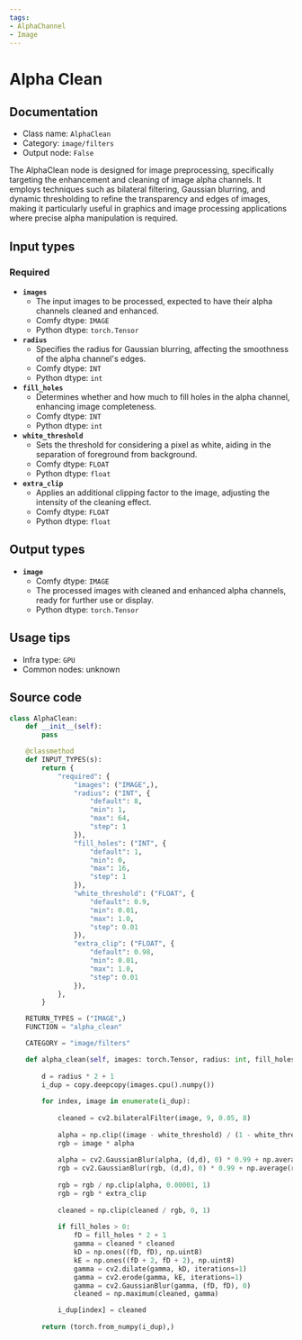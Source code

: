 ```yaml
---
tags:
- AlphaChannel
- Image
---
```


# Alpha Clean
## Documentation
- Class name: `AlphaClean`
- Category: `image/filters`
- Output node: `False`

The AlphaClean node is designed for image preprocessing, specifically targeting the enhancement and cleaning of image alpha channels. It employs techniques such as bilateral filtering, Gaussian blurring, and dynamic thresholding to refine the transparency and edges of images, making it particularly useful in graphics and image processing applications where precise alpha manipulation is required.
## Input types
### Required
- **`images`**
    - The input images to be processed, expected to have their alpha channels cleaned and enhanced.
    - Comfy dtype: `IMAGE`
    - Python dtype: `torch.Tensor`
- **`radius`**
    - Specifies the radius for Gaussian blurring, affecting the smoothness of the alpha channel's edges.
    - Comfy dtype: `INT`
    - Python dtype: `int`
- **`fill_holes`**
    - Determines whether and how much to fill holes in the alpha channel, enhancing image completeness.
    - Comfy dtype: `INT`
    - Python dtype: `int`
- **`white_threshold`**
    - Sets the threshold for considering a pixel as white, aiding in the separation of foreground from background.
    - Comfy dtype: `FLOAT`
    - Python dtype: `float`
- **`extra_clip`**
    - Applies an additional clipping factor to the image, adjusting the intensity of the cleaning effect.
    - Comfy dtype: `FLOAT`
    - Python dtype: `float`
## Output types
- **`image`**
    - Comfy dtype: `IMAGE`
    - The processed images with cleaned and enhanced alpha channels, ready for further use or display.
    - Python dtype: `torch.Tensor`
## Usage tips
- Infra type: `GPU`
- Common nodes: unknown


## Source code
```python
class AlphaClean:
    def __init__(self):
        pass

    @classmethod
    def INPUT_TYPES(s):
        return {
            "required": {
                "images": ("IMAGE",),
                "radius": ("INT", {
                    "default": 8,
                    "min": 1,
                    "max": 64,
                    "step": 1
                }),
                "fill_holes": ("INT", {
                    "default": 1,
                    "min": 0,
                    "max": 16,
                    "step": 1
                }),
                "white_threshold": ("FLOAT", {
                    "default": 0.9,
                    "min": 0.01,
                    "max": 1.0,
                    "step": 0.01
                }),
                "extra_clip": ("FLOAT", {
                    "default": 0.98,
                    "min": 0.01,
                    "max": 1.0,
                    "step": 0.01
                }),
            },
        }

    RETURN_TYPES = ("IMAGE",)
    FUNCTION = "alpha_clean"

    CATEGORY = "image/filters"

    def alpha_clean(self, images: torch.Tensor, radius: int, fill_holes: int, white_threshold: float, extra_clip: float):
        
        d = radius * 2 + 1
        i_dup = copy.deepcopy(images.cpu().numpy())
        
        for index, image in enumerate(i_dup):
            
            cleaned = cv2.bilateralFilter(image, 9, 0.05, 8)
            
            alpha = np.clip((image - white_threshold) / (1 - white_threshold), 0, 1)
            rgb = image * alpha
            
            alpha = cv2.GaussianBlur(alpha, (d,d), 0) * 0.99 + np.average(alpha) * 0.01
            rgb = cv2.GaussianBlur(rgb, (d,d), 0) * 0.99 + np.average(rgb) * 0.01
            
            rgb = rgb / np.clip(alpha, 0.00001, 1)
            rgb = rgb * extra_clip
            
            cleaned = np.clip(cleaned / rgb, 0, 1)
            
            if fill_holes > 0:
                fD = fill_holes * 2 + 1
                gamma = cleaned * cleaned
                kD = np.ones((fD, fD), np.uint8)
                kE = np.ones((fD + 2, fD + 2), np.uint8)
                gamma = cv2.dilate(gamma, kD, iterations=1)
                gamma = cv2.erode(gamma, kE, iterations=1)
                gamma = cv2.GaussianBlur(gamma, (fD, fD), 0)
                cleaned = np.maximum(cleaned, gamma)

            i_dup[index] = cleaned
        
        return (torch.from_numpy(i_dup),)

```
